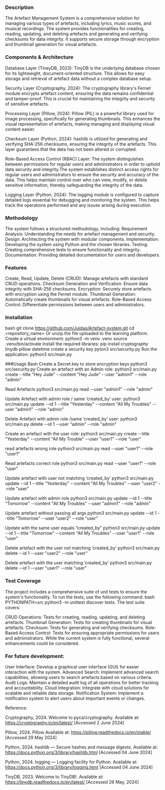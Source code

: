 ### Description

The Artefact Management System is a comprehensive solution for managing various types of artefacts, including lyrics, music scores, and musical recordings. The system provides functionalities for creating, reading, updating, and deleting artefacts and generating and verifying checksums for data integrity. It supports secure storage through encryption and thumbnail generation for visual artefacts.

### Components & Architecture 
Database Layer (TineyDB, 2023):
TinyDB is the underlying database chosen for its lightweight, document-oriented structure. This allows for easy storage and retrieval of artefact data without a complex database setup.

Security Layer (Cryptography, 2024):
The cryptography library's Fernet module encrypts artefact content, ensuring the data remains confidential and tamper-proof. This is crucial for maintaining the integrity and security of sensitive artefacts.

Processing Layer (Pillow, 2024):
Pillow (PIL) is a powerful library used for image processing, specifically for generating thumbnails. This enhances the visual representation of artefacts, making managing and displaying visual content easier.

Checksum Layer (Python, 2024):
hashlib is utilized for generating and verifying SHA-256 checksums, ensuring the integrity of the artefacts. This layer guarantees that the data has not been altered or corrupted.

Role-Based Access Control (RBAC) Layer:
 The system distinguishes between permissions for regular users and administrators in order to uphold data security and integrity.The system establishes distinct access rights for regular users and administrators to ensure the security and accuracy of the data. This helps maintain control over who can view, modify, or delete sensitive information, thereby safeguarding the integrity of the data.

Logging Layer (Python, 2024):
The logging module is configured to capture detailed logs essential for debugging and monitoring the system. This helps track the operations performed and any issues arising during execution.

### Methodology
The system follows a structured methodology, including:
Requirement Analysis: Understanding the needs for artefact management and security.
Design: Architecting the system with modular components.
Implementation: Developing the system using Python and the chosen libraries.
Testing: Creating comprehensive tests to ensure functionality and integrity.
Documentation: Providing detailed documentation for users and developers.

### Features
Create, Read, Update, Delete (CRUD): Manage artefacts with standard CRUD operations.
Checksum Generation and Verification: Ensure data integrity with SHA-256 checksums.
Encryption: Securely store artefacts with encryption using the Fernet module.
Thumbnail Generation: Automatically create thumbnails for visual artefacts.
Role-Based Access Control: Differentiate permissions between users and administrators.

### Installation
bash
git clone https://github.com/Juidas/Artefact-system.git 
cd <repository_name>
Or unzip the file uploaded to the learning platform.
Create a virtual environment:
python3 -m venv .venv
source .venv/bin/activate
Install the required libraries:
pip install  cryptography tinydb pillow datetime
create a security key
pyton3 src/security.py
Run the application:
python3 src/main.py

###Usage
          Bash
Create a Secret.key to store encryption keys
python3 src/security.py
Create an artefact with an Admin role:
python3 src/main.py create --title "Hey Jude" --content "Hey Jude" --user "admin1" --role "admin"

Read Artefacts
python3 src/main.py read --user "admin1" --role "admin"

Update Artefact with admin role / same ‘created_by’ user:
python3 src/main.py update --id 1 --title "Yesterday" --content "All My Troubles" --user "admin1" --role "admin"


Delete Artefact with admin role /same ‘created_by’ user:
python3 src/main.py delete --id 1 --user “admin” --role "admin"

Create an artefact with the user role:
python3 src/main.py create --title "Yesterday" --content "All My Trouble" --user "user1" --role "user"

read artefacts wrong role
python3 src/main.py read --user "user1" --role "user1"

Read artefacts correct role
python3 src/main.py read --user "user1" --role "user"

Update artefact with user not matching ‘created_by’ 
python3 src/main.py update --id 1 --title "Yesterday" --content "All My Troubles" --user "user2" --role "user"

Update artefact with admin role
python3 src/main.py update --id 1 --title "Tomorrow" --content "All My Troubles" --user "admin1" --role "admin"

Update artefact without passing all args
python3 src/main.py update --id 1 --title “Tomorrow”  --user “user2” --role “user”

Update with the same user equals “created_by” 
python3 src/main.py update --id 1 --title "Tomorrow" --content "All My Troubles" --user "user1" --role "user"

Delete artefact with the user not matching ‘created_by’ 
python3 src/main.py delete --id 1 --user "user2" --role "user"

Delete artefact with the user  matching ‘created_by’ 
python3 src/main.py delete --id 1 --user "user1" --role "user"

### Test Coverage
The project includes a comprehensive suite of unit tests to ensure the system's functionality. To run the tests, use the following command:
bash
PYTHONPATH=src python3 -m unittest discover tests.
The test suite covers:

CRUD Operations: Tests for creating, reading, updating, and deleting artefacts.
Thumbnail Generation: Tests for creating thumbnails for visual artefacts.
Checksum: Tests for generating and verifying checksums.
Role-Based Access Control: Tests for ensuring appropriate permissions for users and administrators.
While the current system is fully functional, several enhancements could be considered.

### For future development:
User Interface: Develop a graphical user interface (GUI) for easier interaction with the system.
Advanced Search: Implement advanced search capabilities, allowing users to search artefacts based on various criteria.
Audit Logs: Maintain a detailed audit log of all operations for better tracking and accountability.
Cloud Integration: Integrate with cloud solutions for scalable and reliable data storage.
Notification System: Implement a notification system to alert users about important events or changes.




Reference: 

Cryptography, 2024.  Welcome to pyca/cryptography. Available at: https://cryptography.io/en/latest/ [Accessed 2 June 2024]

Pillow, 2024. Pillow Available at: https://pillow.readthedocs.io/en/stable/  [Accessed 29 May 2024]

Python, 2024. hashlib — Secure hashes and message digests. Available at: https://docs.python.org/3/library/hashlib.html [Accessed 04 June 2024]

Python, 2024. logging — Logging facility for Python. Available at: https://docs.python.org/3/library/logging.html [Accessed 04 June 2024]

TinyDB, 2023. Welcome to TinyDB!. Available at:  https://tinydb.readthedocs.io/en/latest/ [Accessed 26 May, 2024]



